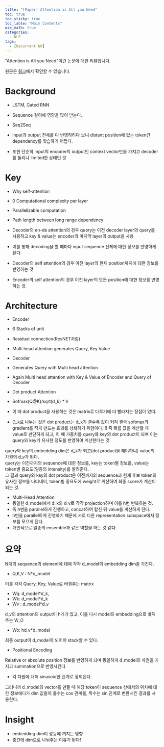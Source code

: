 ```yaml
---
title: "[Paper] Attention is All you Need"
toc: true
toc_sticky: true
toc_lable: "Main Contents"
use_math: true
categories:
  - NLP
tags:
  - [Recurrent NN]
---
```


"Attention is All you Need"이란 논문에 대한 리뷰입니다.

원문은 [링크](https://proceedings.neurips.cc/paper/2017/hash/3f5ee243547dee91fbd053c1c4a845aa-Abstract.html)에서 확인할 수 있습니다.

# Background 
-	LSTM, Gated RNN
 - Sequence 길이에 영향을 많이 받는다.

-	Seq2Seq
 - input과 output 전체를 다 반영하려다 보니 distant position에 있는 token간 dependency를 학습하기 어렵다.
 - 또한 단순히 input의 encoder의 output인 context vector만을 가지고 decoder를 돌리니 limited한 상태인 것

# Key
-	Why self-attention
  - 0  Computational complexity per layer
  - Parallelizable computation
  -  Path length between long range dependency

-	Decoder의 en-de attention의 경우 query는 이전 decoder layer의 query를 사용하고 key & value는 encoder의 마지막 layer의 output을 사용
 - 이를 통해 decoding을 할 때마다 input sequence 전체에 대한 정보를 반영하게 된다.

-	Decoder의 self attention의 경우 이전 layer의 현재 position까지에 대한 정보를 반영하는 것
-	Encoder의 self attention의 경우 이전 layer의 모든 position에 대한 정보를 반영하는 것.


# Architecture
-	Encoder
  -  6 Stacks of unit
  -  Residual connection(ResNET처럼)
  -  Multi head attention generates Query, Key Value

-	Decoder
  -  Generates Query with Multi head attention
  -  Again Multi head attention with Key & Value of Encoder and Query of Decoder 

-	Dot product Attention
  -  Sofmax(Q@K)/sqrt(d_k) * V
  -  이 때 dot product을 사용하는 것은 matrix로 다루기에 더 빨라지는 장점이 있따.
  -  D_k로 나누는 것은 dot product는 d_k가 클수록 값이 커져 결국 softmax의 gradient를 작게 만드는 효과를 상쇄하기 위함이다.!!!
  즉 확률 값을 계산할 때 value로 판단하게 되고, 이 때 가중치를 query와 key의 dot product이 되며 이는 query와 key가 유사한 정도를 반영하여 계산한다는 것

query와 key의 embedding dim은 d_k가 되고(dot product을 해야하니) value의 차원의 d_v가 된다. <br>
query는 이전까지의 sequence에 대한 정보를, key는 token별 정보를, value는 token별 중요도(일종의 intensity)를 알려준다.<br>
그 결과 query와 key의 dot product은 이전까지의 sequence과 현재 후보 token의 유사한 정보를 나타내어, token별 중요도에 weight로 계산하여 최종 score가 계산이 되는 것.

-	Multi-Head Attention
  -  동일한 d_model에서 d_k와 d_v로 각각 projection하며 이를 h번 반복하는 것.
  -  즉 h번을 parallel하게 진행하고, concat하여 합친 뒤 value를 계산하게 된다. 
  -  h번을 parallel하게 진행하기 때문에 서로 다른 representation subspace에서 정보를 모으게 된다.
  -  개인적으로 일종의 ensemble과 같은 역할을 하는 것 같다. 

# 요약

N개의 sequence의 element에 대해 각각 d_model의 embedding dim을 가진다. 
-	Q,K,V : N*d_model

이를 각각 Query, Key, Value로 바꿔주는 matrix
-	Wq: d_model*d_k, 
-	Wk: d_model*d_k
-	Wv : d_model*d_v

d_v의 attention의 output이 h개가 있고, 이를 다시 model의 embedding으로 바꿔주는 W_O
-	Wo: hd_v*d_model

최종 output이 d_model이 되어야 stack할 수 있다. 

-	Positional Encoding

Relative or absolute position 정보를 반영하게 되며 동일하게 d_model의 차원을 가지고 summation으로 반영시킨다.
 - 각 차원에 대해 sinusoid한 관계로 정의된다.

그러니까 d_model의 vector를 만들 때 해당 token이 sequence 상에서의 위치에 대한 정보에다가 dim 값들이 홀수는 cos 관계를, 짝수는 sin 관계로 변환시킨 결과를 사용한다. 

# Insight
-	embedding dim이 성능에 끼치는 영향
 - 중간에 dim으로 나눠주는 이유가 된다!

